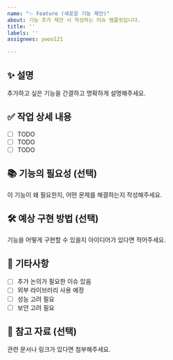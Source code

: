 ```yaml
---
name: "✨ Feature (새로운 기능 제안)"
about: 기능 추가 제안 시 작성하는 이슈 템플릿입니다.
title: ''
labels: ''
assignees: ywoo121

---
```


## ✨ 설명
추가하고 싶은 기능을 간결하고 명확하게 설명해주세요.

## ✅ 작업 상세 내용
- [ ] TODO
- [ ] TODO
- [ ] TODO

## 📚 기능의 필요성 (선택)
이 기능이 왜 필요한지, 어떤 문제를 해결하는지 작성해주세요.

## 🛠️ 예상 구현 방법 (선택)
기능을 어떻게 구현할 수 있을지 아이디어가 있다면 적어주세요.

## 🔖 기타사항
- [ ]  추가 논의가 필요한 이슈 있음
- [ ]  외부 라이브러리 사용 예정
- [ ]  성능 고려 필요
- [ ]  보안 고려 필요

## 🔗 참고 자료 (선택)
관련 문서나 링크가 있다면 첨부해주세요.
